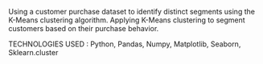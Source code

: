 Using a customer purchase dataset to identify distinct segments using the K-Means clustering algorithm.
Applying K-Means clustering to segment customers based on their purchase behavior.

TECHNOLOGIES USED :
Python, Pandas, Numpy, Matplotlib, Seaborn, Sklearn.cluster
